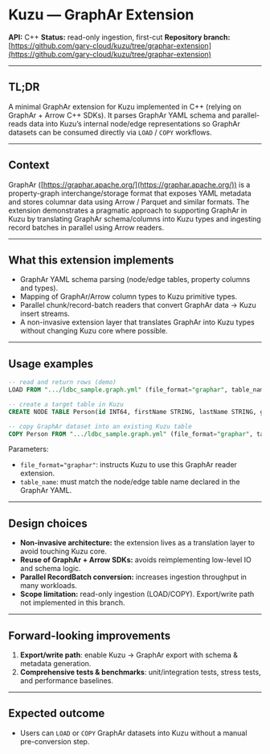 # Kuzu — GraphAr Extension

**API:** C++
**Status:** read-only ingestion, first-cut
**Repository branch:** [https://github.com/gary-cloud/kuzu/tree/graphar-extension](https://github.com/gary-cloud/kuzu/tree/graphar-extension)

---

## TL;DR

A minimal GraphAr extension for Kuzu implemented in C++ (relying on GraphAr + Arrow C++ SDKs). It parses GraphAr YAML schema and parallel-reads data into Kuzu’s internal node/edge representations so GraphAr datasets can be consumed directly via `LOAD` / `COPY` workflows.

---

## Context

GraphAr ([https://graphar.apache.org/](https://graphar.apache.org/)) is a property-graph interchange/storage format that exposes YAML metadata and stores columnar data using Arrow / Parquet and similar formats. The extension demonstrates a pragmatic approach to supporting GraphAr in Kuzu by translating GraphAr schema/columns into Kuzu types and ingesting record batches in parallel using Arrow readers.

---

## What this extension implements

* GraphAr YAML schema parsing (node/edge tables, property columns and types).
* Mapping of GraphAr/Arrow column types to Kuzu primitive types.
* Parallel chunk/record-batch readers that convert GraphAr data → Kuzu insert streams.
* A non-invasive extension layer that translates GraphAr into Kuzu types without changing Kuzu core where possible.

---

## Usage examples

```sql
-- read and return rows (demo)
LOAD FROM ".../ldbc_sample.graph.yml" (file_format="graphar", table_name="person") RETURN *;

-- create a target table in Kuzu
CREATE NODE TABLE Person(id INT64, firstName STRING, lastName STRING, gender STRING, PRIMARY KEY (id));

-- copy GraphAr dataset into an existing Kuzu table
COPY Person FROM ".../ldbc_sample.graph.yml" (file_format="graphar", table_name="person");
```

Parameters:

* `file_format="graphar"`: instructs Kuzu to use this GraphAr reader extension.
* `table_name`: must match the node/edge table name declared in the GraphAr YAML.

---

## Design choices

* **Non-invasive architecture:** the extension lives as a translation layer to avoid touching Kuzu core.
* **Reuse of GraphAr + Arrow SDKs:** avoids reimplementing low-level IO and schema logic.
* **Parallel RecordBatch conversion:** increases ingestion throughput in many workloads.
* **Scope limitation:** read-only ingestion (LOAD/COPY). Export/write path not implemented in this branch.

---

## Forward-looking improvements

1. **Export/write path**: enable Kuzu → GraphAr export with schema & metadata generation.
2. **Comprehensive tests & benchmarks**: unit/integration tests, stress tests, and performance baselines.

---

## Expected outcome

* Users can `LOAD` or `COPY` GraphAr datasets into Kuzu without a manual pre-conversion step.
